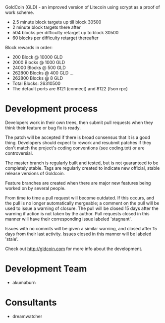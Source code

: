 GoldCoin (GLD) - an improved version of Litecoin using scrypt as a proof of work scheme.
 - 2.5 minute block targets up till block 30500
 - 2 minute block targets there after
 - 504 blocks per difficulty retarget up to block 30500
 - 60 blocks per difficulty retarget thereafter

Block rewards in order:

 - 200 Block @ 10000 GLD
 - 2000	Blocks @ 1000 GLD
 - 24000 Blocks @ 500 GLD
 - 262800 Blocks @ 400 GLD
   ...
 - 262800 Blocks @ 8 GLD
 - Total Blocks: 26310500
 - The default ports are 8121 (connect) and 8122 (fson rpc)


Development process
===================

Developers work in their own trees, then submit pull requests when
they think their feature or bug fix is ready.

The patch will be accepted if there is broad consensus that it is a
good thing.  Developers should expect to rework and resubmit patches
if they don't match the project's coding conventions (see coding.txt)
or are controversial.

The master branch is regularly built and tested, but is not guaranteed
to be completely stable. Tags are regularly created to indicate new
official, stable release versions of Goldcoin.

Feature branches are created when there are major new features being
worked on by several people.

From time to time a pull request will become outdated. If this occurs, and
the pull is no longer automatically mergeable; a comment on the pull will
be used to issue a warning of closure. The pull will be closed 15 days
after the warning if action is not taken by the author. Pull requests closed
in this manner will have their corresponding issue labeled 'stagnant'.

Issues with no commits will be given a similar warning, and closed after
15 days from their last activity. Issues closed in this manner will be 
labeled 'stale'. 

Check out http://gldcoin.com for more info about the development.

Development Team
================
- akumaburn

Consultants
================
- dreamwatcher
